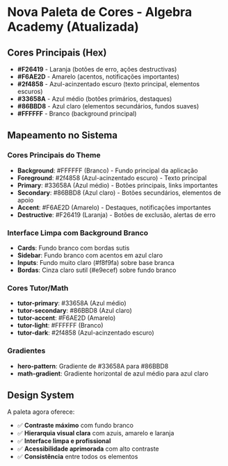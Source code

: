 # Nova Paleta de Cores - Algebra Academy (Atualizada)

## Cores Principais (Hex)

- **#F26419** - Laranja (botões de erro, ações destructivas)
- **#F6AE2D** - Amarelo (acentos, notificações importantes)
- **#2f4858** - Azul-acinzentado escuro (texto principal, elementos escuros)
- **#33658A** - Azul médio (botões primários, destaques)
- **#86BBD8** - Azul claro (elementos secundários, fundos suaves)
- **#FFFFFF** - Branco (background principal)

## Mapeamento no Sistema

### Cores Principais do Theme

- **Background**: #FFFFFF (Branco) - Fundo principal da aplicação
- **Foreground**: #2f4858 (Azul-acinzentado escuro) - Texto principal
- **Primary**: #33658A (Azul médio) - Botões principais, links importantes
- **Secondary**: #86BBD8 (Azul claro) - Botões secundários, elementos de apoio
- **Accent**: #F6AE2D (Amarelo) - Destaques, notificações importantes
- **Destructive**: #F26419 (Laranja) - Botões de exclusão, alertas de erro

### Interface Limpa com Background Branco

- **Cards**: Fundo branco com bordas sutis
- **Sidebar**: Fundo branco com acentos em azul claro
- **Inputs**: Fundo muito claro (#f8f9fa) sobre base branca
- **Bordas**: Cinza claro sutil (#e9ecef) sobre fundo branco

### Cores Tutor/Math

- **tutor-primary**: #33658A (Azul médio)
- **tutor-secondary**: #86BBD8 (Azul claro)
- **tutor-accent**: #F6AE2D (Amarelo)
- **tutor-light**: #FFFFFF (Branco)
- **tutor-dark**: #2f4858 (Azul-acinzentado escuro)

### Gradientes

- **hero-pattern**: Gradiente de #33658A para #86BBD8
- **math-gradient**: Gradiente horizontal de azul médio para azul claro

## Design System

A paleta agora oferece:

- ✅ **Contraste máximo** com fundo branco
- ✅ **Hierarquia visual clara** com azuis, amarelo e laranja
- ✅ **Interface limpa e profissional**
- ✅ **Acessibilidade aprimorada** com alto contraste
- ✅ **Consistência** entre todos os elementos
